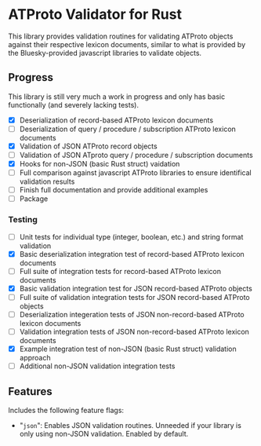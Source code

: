 # ATProto Validator for Rust

This library provides validation routines for validating ATProto objects against their respective
lexicon documents, similar to what is provided by the Bluesky-provided javascript libraries to 
validate objects.

## Progress

This library is still very much a work in progress and only has basic functionally (and severely
lacking tests).

- [x] Deserialization of record-based ATProto lexicon documents 
- [ ] Deserialization of query / procedure / subscription ATProto lexicon documents
- [x] Validation of JSON ATProto record objects
- [ ] Validation of JSON ATproto query / procedure / subscription documents
- [x] Hooks for non-JSON (basic Rust struct) vaidation
- [ ] Full comparison against javascript ATProto libraries to ensure identifical validation results
- [ ] Finish full documentation and provide additional examples
- [ ] Package

### Testing

- [ ] Unit tests for individual type (integer, boolean, etc.) and string format validation
- [x] Basic deserialization integration test of record-based ATProto lexicon documents
- [ ] Full suite of integration tests for record-based ATProto lexicon documents
- [x] Basic validation integration test for JSON record-based ATProto objects 
- [ ] Full suite of validation integration tests for JSON record-based ATProto objects
- [ ] Deserialization integeration tests of JSON non-record-based ATProto lexicon documents
- [ ] Validation integration tests of JSON non-record-based ATProto lexicon documents
- [x] Example integration test of non-JSON (basic Rust struct) validation approach
- [ ] Additional non-JSON validation integration tests

## Features

Includes the following feature flags:

- "`json`": Enables JSON validation routines. Unneeded if your library is only using non-JSON 
validation. Enabled by default.
